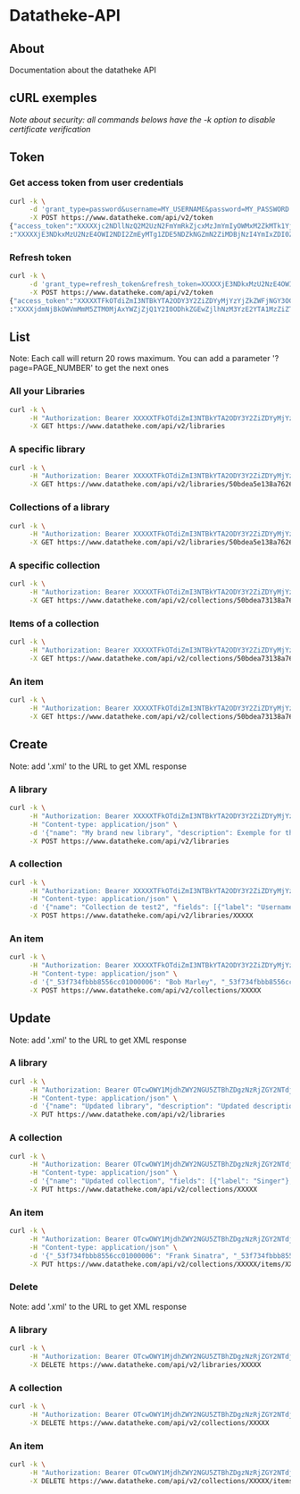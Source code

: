 Datatheke-API
=============

About
-----
Documentation about the datatheke API

cURL exemples
-------------
*Note about security: all commands belows have the -k option to disable certificate verification*

## Token

### Get access token from user credentials
```sh
curl -k \
     -d 'grant_type=password&username=MY_USERNAME&password=MY_PASSWORD' \
     -X POST https://www.datatheke.com/api/v2/token
{"access_token":"XXXXXjc2NDllNzQ2M2UzN2FmYmRkZjcxMzJmYmIyOWMxM2ZkMTk1YjllNTAzZTY4ZTIxNzM2M2UyYTA4Mg","expires_in":3600,"token_type":"bearer","refresh_token"
:"XXXXXjE3NDkxMzU2NzE4OWI2NDI2ZmEyMTg1ZDE5NDZkNGZmN2ZiMDBjNzI4YmIxZDI0ZTg0YzY5MTE4Mw"}
```

### Refresh token
```sh
curl -k \
     -d 'grant_type=refresh_token&refresh_token=XXXXXjE3NDkxMzU2NzE4OWI2NDI2ZmEyMTg1ZDE5NDZkNGZmN2ZiMDBjNzI4YmIxZDI0ZTg0YzY5MTE4Mw' \
     -X POST https://www.datatheke.com/api/v2/token
{"access_token":"XXXXXTFkOTdiZmI3NTBkYTA2ODY3Y2ZiZDYyMjYzYjZkZWFjNGY3OGNjY2JmOTI2N2IxODlhYWNhMDRkMTk2NA","expires_in":3600,"token_type":"bearer","refresh_token"
:"XXXXjdmNjBkOWVmMmM5ZTM0MjAxYWZjZjQ1Y2I0ODhkZGEwZjlhNzM3YzE2YTA1MzZiZTY0N2YxMDcyNDJkOQ"}
```

## List
Note: Each call will return 20 rows maximum. You can add a parameter '?page=PAGE_NUMBER' to get the next ones

### All your Libraries
```sh
curl -k \
     -H "Authorization: Bearer XXXXXTFkOTdiZmI3NTBkYTA2ODY3Y2ZiZDYyMjYzYjZkZWFjNGY3OGNjY2JmOTI2N2IxODlhYWNhMDRkMTk2NA" \
     -X GET https://www.datatheke.com/api/v2/libraries
```

### A specific library
```sh
curl -k \
     -H "Authorization: Bearer XXXXXTFkOTdiZmI3NTBkYTA2ODY3Y2ZiZDYyMjYzYjZkZWFjNGY3OGNjY2JmOTI2N2IxODlhYWNhMDRkMTk2NA" \
     -X GET https://www.datatheke.com/api/v2/libraries/50bdea5e138a762671000002
```

### Collections of a library
```sh
curl -k \
     -H "Authorization: Bearer XXXXXTFkOTdiZmI3NTBkYTA2ODY3Y2ZiZDYyMjYzYjZkZWFjNGY3OGNjY2JmOTI2N2IxODlhYWNhMDRkMTk2NA" \
     -X GET https://www.datatheke.com/api/v2/libraries/50bdea5e138a762671000002/collections
```

### A specific collection
```sh
curl -k \
     -H "Authorization: Bearer XXXXXTFkOTdiZmI3NTBkYTA2ODY3Y2ZiZDYyMjYzYjZkZWFjNGY3OGNjY2JmOTI2N2IxODlhYWNhMDRkMTk2NA" \
     -X GET https://www.datatheke.com/api/v2/collections/50bdea73138a769664000024
```

### Items of a collection
```sh
curl -k \
     -H "Authorization: Bearer XXXXXTFkOTdiZmI3NTBkYTA2ODY3Y2ZiZDYyMjYzYjZkZWFjNGY3OGNjY2JmOTI2N2IxODlhYWNhMDRkMTk2NA" \
     -X GET https://www.datatheke.com/api/v2/collections/50bdea73138a769664000024/items
```

### An item
```sh
curl -k \
     -H "Authorization: Bearer XXXXXTFkOTdiZmI3NTBkYTA2ODY3Y2ZiZDYyMjYzYjZkZWFjNGY3OGNjY2JmOTI2N2IxODlhYWNhMDRkMTk2NA" \
     -X GET https://www.datatheke.com/api/v2/collections/50bdea73138a769664000024/items/50bdea8c138a762671000003
```

## Create
Note: add '.xml' to the URL to get XML response

### A library
```sh
curl -k \
     -H "Authorization: Bearer XXXXXTFkOTdiZmI3NTBkYTA2ODY3Y2ZiZDYyMjYzYjZkZWFjNGY3OGNjY2JmOTI2N2IxODlhYWNhMDRkMTk2NA" \
     -H "Content-type: application/json" \
     -d '{"name": "My brand new library", "description": Exemple for the API documentation"}' \
     -X POST https://www.datatheke.com/api/v2/libraries
```

### A collection
```sh
curl -k \
     -H "Authorization: Bearer XXXXXTFkOTdiZmI3NTBkYTA2ODY3Y2ZiZDYyMjYzYjZkZWFjNGY3OGNjY2JmOTI2N2IxODlhYWNhMDRkMTk2NA" \
     -H "Content-type: application/json" \
     -d '{"name": "Collection de test2", "fields": [{"label": "Username", "type": "string"}, {"label": "Birthdate", "type": "date"}]}' \
     -X POST https://www.datatheke.com/api/v2/libraries/XXXXX
```

### An item
```sh
curl -k \
     -H "Authorization: Bearer XXXXXTFkOTdiZmI3NTBkYTA2ODY3Y2ZiZDYyMjYzYjZkZWFjNGY3OGNjY2JmOTI2N2IxODlhYWNhMDRkMTk2NA" \
     -H "Content-type: application/json" \
     -d '{"_53f734fbbb8556cc01000006": "Bob Marley", "_53f734fbbb8556cc01000007": "06/02/1945"}' \
     -X POST https://www.datatheke.com/api/v2/collections/XXXXX
```

## Update
Note: add '.xml' to the URL to get XML response

### A library
```sh
curl -k \
     -H "Authorization: Bearer OTcwOWY1MjdhZWY2NGU5ZTBhZDgzNzRjZGY2NTdjZDJhMmJkMjQ0MGQxYjE4MjdjYjIyOGNhZWQ4ZjA0MmYwNA" \
     -H "Content-type: application/json" \
     -d '{"name": "Updated library", "description": "Updated description"}' \
     -X PUT https://www.datatheke.com/api/v2/libraries
```

### A collection
```sh
curl -k \
     -H "Authorization: Bearer OTcwOWY1MjdhZWY2NGU5ZTBhZDgzNzRjZGY2NTdjZDJhMmJkMjQ0MGQxYjE4MjdjYjIyOGNhZWQ4ZjA0MmYwNA" \
     -H "Content-type: application/json" \
     -d '{"name": "Updated collection", "fields": [{"label": "Singer"}, {"label": "Birthdate"}]}' \
     -X PUT https://www.datatheke.com/api/v2/collections/XXXXX
```

### An item
```sh
curl -k \
     -H "Authorization: Bearer OTcwOWY1MjdhZWY2NGU5ZTBhZDgzNzRjZGY2NTdjZDJhMmJkMjQ0MGQxYjE4MjdjYjIyOGNhZWQ4ZjA0MmYwNA" \
     -H "Content-type: application/json" \
     -d '{"_53f734fbbb8556cc01000006": "Frank Sinatra", "_53f734fbbb8556cc01000007": "12/12/1915"}' \
     -X PUT https://www.datatheke.com/api/v2/collections/XXXXX/items/XXXXX
```

### Delete
Note: add '.xml' to the URL to get XML response

### A library
```sh
curl -k \
     -H "Authorization: Bearer OTcwOWY1MjdhZWY2NGU5ZTBhZDgzNzRjZGY2NTdjZDJhMmJkMjQ0MGQxYjE4MjdjYjIyOGNhZWQ4ZjA0MmYwNA" \
     -X DELETE https://www.datatheke.com/api/v2/libraries/XXXXX
```

### A collection
```sh
curl -k \
     -H "Authorization: Bearer OTcwOWY1MjdhZWY2NGU5ZTBhZDgzNzRjZGY2NTdjZDJhMmJkMjQ0MGQxYjE4MjdjYjIyOGNhZWQ4ZjA0MmYwNA" \
     -X DELETE https://www.datatheke.com/api/v2/collections/XXXXX
```

### An item
```sh
curl -k \
     -H "Authorization: Bearer OTcwOWY1MjdhZWY2NGU5ZTBhZDgzNzRjZGY2NTdjZDJhMmJkMjQ0MGQxYjE4MjdjYjIyOGNhZWQ4ZjA0MmYwNA" \
     -X DELETE https://www.datatheke.com/api/v2/collections/XXXXX/items/XXXXX
```
